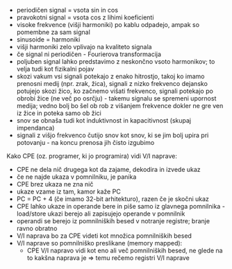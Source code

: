 - periodičen signal = vsota sin in cos
- pravokotni signal = vsota cos z lihimi koeficienti
- visoke frekvence (višji harmoniki) po kablu odpadejo, ampak so pomembne za sam signal
- sinusoide = harmoniki
- višji harmoniki zelo vplivajo na kvaliteto signala
- če signal ni periodičen - Fourierova transformacija
- poljuben signal lahko predstavimo z neskončno vsoto harmonikov; to velja tudi kot fizikalni pojav
- skozi vakum vsi signali potekajo z enako hitrostjo, takoj ko imamo prenosni medij (npr. zrak, žica), signali z nizko frekvenco dejansko potujejo skozi žico, ko začnemo višati frekvenco, signali potekajo po obrobi žice (ne več po osrčju) - takemu signalu se spremeni upornost medija; vedno bolj bo šel ob rob z višanjem frekvence dokler ne gre ven iz žice in poteka samo ob žici
- snov se obnaša tudi kot induktivnost in kapacitivnost (skupaj impendanca)
- signali z višjo frekvenco čutijo snov kot snov, ki se jim bolj upira pri potovanju - na koncu prenosa jih čisto izgubimo

Kako CPE (oz. programer, ki jo programira) vidi V/I naprave:
- CPE ne dela nič drugega kot da zajame, dekodira in izvede ukaz
- če ne najde ukaza v pomnilniku, je panika
- CPE brez ukaza ne zna nič
- ukaze vzame iz tam, kamor kaže PC
- PC = PC + 4 (če imamo 32-bit arhitekturo), razen če je skočni ukaz
- CPE lahko ukaze in operande bere in piše samo iz glavnega pomnilnika - load/store ukazi berejo ali zapisujejo operande v pomnilnik
- operandi se berejo iz pomnilniških besed v notranje registre; branje ravno obratno
- V/I naprava bo za CPE videti kot množica pomnilniških besed
- V/I naprave so pomnilniško preslikane (memory mapped):
	- CPE V/I napravo vidi kot eno ali več pomnilniških besed, ne glede na to kakšna naprava je => temu rečemo registri V/I naprave
